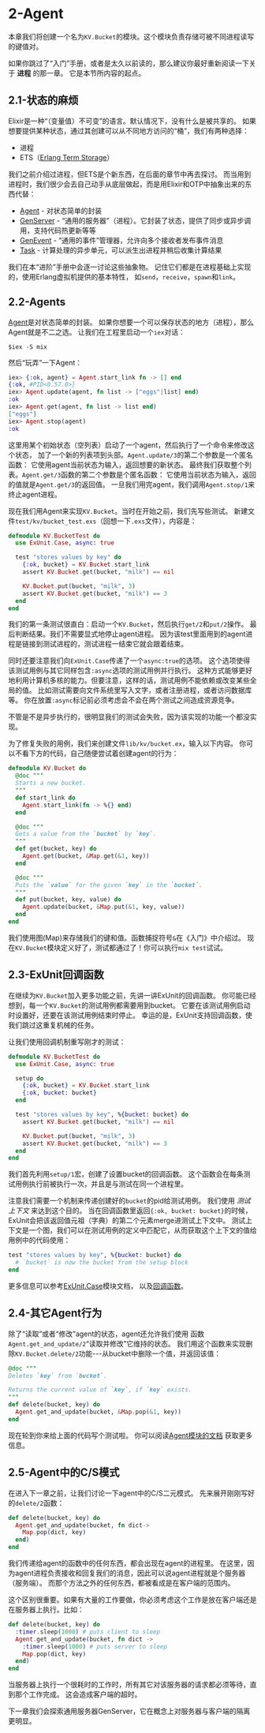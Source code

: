 2-Agent
========

本章我们将创建一个名为```KV.Bucket```的模块。这个模块负责存储可被不同进程读写的键值对。

如果你跳过了“入门”手册，或者是太久以前读的，那么建议你最好重新阅读一下关于 **进程** 的那一章。
它是本节所内容的起点。

## 2.1-状态的麻烦
Elixir是一种“（变量值）不可变”的语言。默认情况下，没有什么是被共享的。
如果想要提供某种状态，通过其创建可以从不同地方访问的“桶”，我们有两种选择：
* 进程
* ETS（[Erlang Term Storage](http://www.erlang.org/doc/man/ets.html)）

我们之前介绍过进程，但ETS是个新东西，在后面的章节中再去探讨。
而当用到进程时，我们很少会去自己动手从底层做起，而是用Elixir和OTP中抽象出来的东西代替：  
* [Agent](http://elixir-lang.org/docs/stable/elixir/Agent.html) -
对状态简单的封装
* [GenServer](http://elixir-lang.org/docs/stable/elixir/GenServer.html) -
“通用的服务器”（进程）。它封装了状态，提供了同步或异步调用，支持代码热更新等等
* [GenEvent](http://elixir-lang.org/docs/stable/elixir/GenEvent.html) -
“通用的事件”管理器，允许向多个接收者发布事件消息
* [Task](http://elixir-lang.org/docs/stable/elixir/Task.html) -
计算处理的异步单元，可以派生出进程并稍后收集计算结果

我们在本“进阶”手册中会逐一讨论这些抽象物。
记住它们都是在进程基础上实现的，使用Erlang虚拟机提供的基本特性，
如```send```，```receive```，```spawn```和```link```。

## 2.2-Agents
[Agent](http://elixir-lang.org/docs/stable/elixir/Agent.html)是对状态简单的封装。
如果你想要一个可以保存状态的地方（进程），那么Agent就是不二之选。
让我们在工程里启动一个```iex```对话：
```
$iex -S mix
```

然后“玩弄”一下Agent：
```elixir
iex> {:ok, agent} = Agent.start_link fn -> [] end
{:ok, #PID<0.57.0>}
iex> Agent.update(agent, fn list -> ["eggs"|list] end)
:ok
iex> Agent.get(agent, fn list -> list end)
["eggs"]
iex> Agent.stop(agent)
:ok
```
这里用某个初始状态（空列表）启动了一个agent，然后执行了一个命令来修改这个状态，
加了一个新的列表项到头部。```Agent.update/3```的第二个参数是一个匿名函数：
它使用agent当前状态为输入，返回想要的新状态。
最终我们获取整个列表。```Agent.get/3```函数的第二个参数是个匿名函数：
它使用当前状态为输入，返回的值就是```Agent.get/3```的返回值。
一旦我们用完agent，我们调用```Agent.stop/1```来终止agent进程。

现在我们用Agent来实现```KV.Bucket```。当时在开始之前，我们先写些测试。
新建文件```test/kv/bucket_test.exs```（回想一下```.exs```文件），内容是：
```elixir
defmodule KV.BucketTest do
  use ExUnit.Case, async: true

  test "stores values by key" do
    {:ok, bucket} = KV.Bucket.start_link
    assert KV.Bucket.get(bucket, "milk") == nil

    KV.Bucket.put(bucket, "milk", 3)
    assert KV.Bucket.get(bucket, "milk") == 3
  end
end
```

我们的第一条测试很直白：启动一个```KV.Bucket```，然后执行```get/2```和```put/2```操作。
最后判断结果。我们不需要显式地停止agent进程。
因为该test里面用到的agent进程是链接到测试进程的，测试进程一结束它就会跟着结束。

同时还要注意我们向```ExUnit.Case```传递了一个```async:true```的选项。
这个选项使得该测试用例与其它同样包含```:async```选项的测试用例并行执行。
这种方式能够更好地利用计算机多核的能力。但要注意，这样的话，测试用例不能依赖或改变某些全局的值。
比如测试需要向文件系统里写入文字，或者注册进程，或者访问数据库等。
你在放置```:async```标记前必须考虑会不会在两个测试之间造成资源竞争。

不管是不是异步执行的，很明显我们的测试会失败，因为该实现的功能一个都没实现。

为了修复失败的用例，我们来创建文件```lib/kv/bucket.ex```，输入以下内容。
你可以不看下方的代码，自己随便尝试着创建agent的行为：
```elixir
defmodule KV.Bucket do
  @doc """
  Starts a new bucket.
  """
  def start_link do
    Agent.start_link(fn -> %{} end)
  end

  @doc """
  Gets a value from the `bucket` by `key`.
  """
  def get(bucket, key) do
    Agent.get(bucket, &Map.get(&1, key))
  end

  @doc """
  Puts the `value` for the given `key` in the `bucket`.
  """
  def put(bucket, key, value) do
    Agent.update(bucket, &Map.put(&1, key, value))
  end
end
```
我们使用图(Map)来存储我们的键和值。函数捕捉符号```&```在《入门》中介绍过。
现在```KV.Bucket```模块定义好了，测试都通过了！你可以执行```mix test```试试。

## 2.3-ExUnit回调函数
在继续为```KV.Bucket```加入更多功能之前，先讲一讲ExUnit的回调函数。
你可能已经想到，每一个```KV.Bucket```的测试用例都需要用到bucket。
它要在该测试用例启动时设置好，还要在该测试用例结束时停止。
幸运的是，ExUnit支持回调函数，使我们跳过这重复机械的任务。

让我们使用回调机制重写刚才的测试：
```elixir
defmodule KV.BucketTest do
  use ExUnit.Case, async: true

  setup do
    {:ok, bucket} = KV.Bucket.start_link
    {:ok, bucket: bucket}
  end

  test "stores values by key", %{bucket: bucket} do
    assert KV.Bucket.get(bucket, "milk") == nil

    KV.Bucket.put(bucket, "milk", 3)
    assert KV.Bucket.get(bucket, "milk") == 3
  end
end
```

我们首先利用```setup/1```宏，创建了设置bucket的回调函数。
这个函数会在每条测试用例执行前被执行一次，并且是与测试在同一个进程里。

注意我们需要一个机制来传递创建好的```bucket```的pid给测试用例。
我们使用 _测试上下文_ 来达到这个目的。
当在回调函数里返回```{:ok, bucket: bucket}```的时候，
ExUnit会把该返回值元祖（字典）的第二个元素merge进测试上下文中。
测试上下文是一个图，我们可以在测试用例的定义中匹配它，从而获取这个上下文的值给用例中的代码使用：
```elixir
test "stores values by key", %{bucket: bucket} do
  # `bucket` is now the bucket from the setup block
end
```
更多信息可以参考[ExUnit.Case](http://elixir-lang.org/docs/stable/ex_unit/ExUnit.Case.html)模块文档，
以及[回调函数](http://elixir-lang.org/docs/stable/ex_unit/ExUnit.Callbacks.html)。

## 2.4-其它Agent行为

除了“读取”或者“修改”agent的状态，agent还允许我们使用
函数```Agent.get_and_update/2```“读取并修改”它维持的状态。
我们用这个函数来实现删除```KV.Bucket.delete/2```功能---从bucket中删除一个值，并返回该值：
```elixir
@doc """
Deletes `key` from `bucket`.

Returns the current value of `key`, if `key` exists.
"""
def delete(bucket, key) do
  Agent.get_and_update(bucket, &Map.pop(&1, key))
end
```

现在轮到你来给上面的代码写个测试啦。
你可以阅读[Agent模块的文档](http://elixir-lang.org/docs/stable/elixir/Agent.html)
获取更多信息。

## 2.5-Agent中的C/S模式

在进入下一章之前，让我们讨论一下agent中的C/S二元模式。
先来展开刚刚写好的```delete/2```函数：
```elixir
def delete(bucket, key) do
  Agent.get_and_update(bucket, fn dict->
    Map.pop(dict, key)
  end)
end
```

我们传递给agent的函数中的任何东西，都会出现在agent的进程里。
在这里，因为agent进程负责接收和回复我们的消息，因此可以说agent进程就是个服务器（服务端）。
而那个方法之外的任何东西，都被看成是在客户端的范围内。

这个区别很重要。如果有大量的工作要做，你必须考虑这个工作是放在客户端还是在服务器上执行。比如：
```elixir
def delete(bucket, key) do
  :timer.sleep(1000) # puts client to sleep
  Agent.get_and_update(bucket, fn dict ->
    :timer.sleep(1000) # puts server to sleep
    Map.pop(dict, key)
  end)
end
```

当服务器上执行一个很耗时的工作时，所有其它对该服务器的请求都必须等待，直到那个工作完成。
这会造成客户端的超时。

下一章我们会探索通用服务器GenServer，它在概念上对服务器与客户端的隔离更明显。
